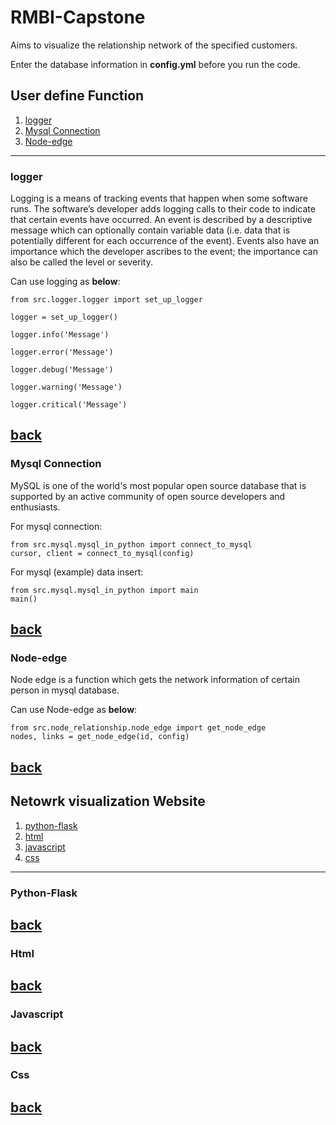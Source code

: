 # RMBI-Capstone
Aims to visualize the relationship network of the specified customers.

Enter the database information in **config.yml** before you run the code.

## User define Function
1. [logger](#logger)
2. [Mysql Connection](#mysql-connection)
3. [Node-edge](#node-edge)
-----
### logger
Logging is a means of tracking events that happen when some software runs. The software’s developer adds logging calls to their code to indicate that certain events have occurred. An event is described by a descriptive message which can optionally contain variable data (i.e. data that is potentially different for each occurrence of the event). Events also have an importance which the developer ascribes to the event; the importance can also be called the level or severity.

Can use logging as **below**:
```
from src.logger.logger import set_up_logger

logger = set_up_logger()

logger.info('Message')

logger.error('Message')

logger.debug('Message')

logger.warning('Message')

logger.critical('Message')
```
[back](#user-define-function)
-----
### Mysql Connection
MySQL is one of the world's most popular open source database that is supported by an active community of open source developers and enthusiasts.

For mysql connection:
```
from src.mysql.mysql_in_python import connect_to_mysql
cursor, client = connect_to_mysql(config)
```

For mysql (example) data insert:
```
from src.mysql.mysql_in_python import main
main()
```
[back](#user-define-function)
------
### Node-edge
Node edge is a function which gets the network information of certain person in mysql database.

Can use Node-edge as **below**:
```
from src.node_relationship.node_edge import get_node_edge
nodes, links = get_node_edge(id, config)
```
[back](#user-define-function)
----

## Netowrk visualization Website
1. [python-flask](#python-flask)
2. [html](#html)
3. [javascript](#javascript)
4. [css](#css)


-----
### Python-Flask



[back](#network-visualization-website)
-----
### Html



[back](#network-visualization-website)
------
### Javascript



[back](#network-visualization-website)
----
### Css



[back](#network-visualization-website)
----
